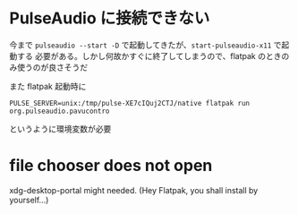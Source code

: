 # PulseAudio に接続できない

今まで ```pulseaudio --start -D``` で起動してきたが、```start-pulseaudio-x11``` で起動する
必要がある。しかし何故かすぐに終了してしまうので、flatpak のときのみ使うのが良さそうだ

また flatpak 起動時に

```
PULSE_SERVER=unix:/tmp/pulse-XE7cIQuj2CTJ/native flatpak run  org.pulseaudio.pavucontro
```

というように環境変数が必要

# file chooser does not open

xdg-desktop-portal might needed. (Hey Flatpak, you shall install by yourself...)

<!-- vim: set tw=90 filetype=markdown : -->
